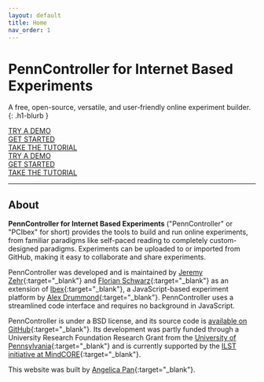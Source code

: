 ```yaml
---
layout: default
title: Home
nav_order: 1
---
```


# PennController for Internet Based Experiments

A free, open-source, versatile, and user-friendly online experiment builder.
{: .h1-blurb }

<div class="desktop-only flex-row-wrap mt-4">
  <div>
    <a href="https://farm.pcibex.net/r/AeTXMk/" class="btn btn-purple" target="_blank">TRY A DEMO</a>
  </div>
  <div>
    <a href="{{site.baseurl}}/core-concepts" class="btn" target="_blank">GET STARTED</a>
  </div>
  <div>
    <a href="{{site.baseurl}}/basic-tutorial" class="btn" target="_blank">TAKE THE TUTORIAL</a>
  </div>
</div>

<div class="mobile-only flex-column-wrap">
  <div class="centered-100 py-2">
    <a href="https://farm.pcibex.net/r/AeTXMk/" class="btn btn-purple" target="_blank">TRY A DEMO</a>
  </div>
  <div class="centered-100 py-2">
    <a href="{{site.baseurl}}/core-concepts" class="btn" target="_blank">GET STARTED</a>
  </div>
  <div class="centered-100 py-2">
    <a href="{{site.baseurl}}/basic-tutorial" class="btn" target="_blank">TAKE THE TUTORIAL</a>
  </div>
</div>

---

## About

**PennController for Internet Based Experiments** ("PennController" or "PCIbex"
for short) provides the tools to build and run online experiments, from familiar
paradigms like self-paced reading to completely custom-designed paradigms.
Experiments can be uploaded to or imported from GitHub, making it easy to
collaborate and share experiments.

PennController was developed and is maintained by
[Jeremy Zehr](https://sites.google.com/site/jeremyezehr/home){:target="_blank"}
and [Florian Schwarz](https://www.florianschwarz.net/){:target="_blank"}
as an extension of
[Ibex](https://github.com/addrummond/ibex/blob/master/docs/manual.md){:target="_blank"},
a JavaScript-based experiment platform by [Alex Drummond](https://adrummond.net/){:target="_blank"}.
PennController uses a streamlined code interface and requires no background in JavaScript.

PennController is under a BSD license, and its source code is
[available on GitHub](https://github.com/PennController/penncontroller){:target="_blank"}.
Its development was partly funded through a University Research Foundation
Research Grant from the [University of Pennsylvania](https://www.upenn.edu/){:target="_blank"}
and is currently supported by the
[ILST initiative at MindCORE](https://web.sas.upenn.edu/langscience/){:target="_blank"}.

This website was built by [Angelica Pan](https://angelica-pan.com){:target="_blank"}.
